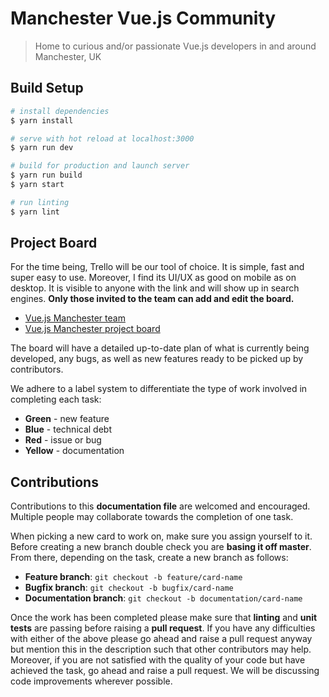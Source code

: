# Manchester Vue.js Community

> Home to curious and/or passionate Vue.js developers in and around Manchester, UK

## Build Setup

``` bash
# install dependencies
$ yarn install

# serve with hot reload at localhost:3000
$ yarn run dev

# build for production and launch server
$ yarn run build
$ yarn start

# run linting
$ yarn lint
```
## Project Board

For the time being, Trello will be our tool of choice. It is simple, fast and super easy to use. Moreover, I find its UI/UX as good on mobile as on desktop. It is visible to anyone with the link and will show up in search engines. **Only those invited to the team can add and edit the board.**
  * [Vue.js Manchester team](https://trello.com/vuejsmanchester/home "Vue.js Manchester team")
  * [Vue.js Manchester project board](https://trello.com/b/O5fmUjJB/project-board "Vue.js Manchester project board")

The board will have a detailed up-to-date plan of what is currently being developed, any bugs, as well as new features ready to be picked up by contributors.

We adhere to a label system to differentiate the type of work involved in completing each task:

  * **Green** - new feature
  * **Blue** - technical debt
  * **Red** - issue or bug
  * **Yellow** - documentation

## Contributions

Contributions to this **documentation file** are welcomed and encouraged. Multiple people may collaborate towards the completion of one task.

When picking a new card to work on, make sure you assign yourself to it. Before creating a new branch double check you are **basing it off master**. From there, depending on the task, create a new branch as follows:

  * **Feature branch**: `git checkout -b feature/card-name`
  * **Bugfix branch**: `git checkout -b bugfix/card-name`
  * **Documentation branch**: `git checkout -b documentation/card-name`

Once the work has been completed please make sure that **linting** and **unit tests** are passing before raising a **pull request**. If you have any difficulties with either of the above please go ahead and raise a pull request anyway but mention this in the description such that other contributors may help. Moreover, if you are not satisfied with the quality of your code but have achieved the task, go ahead and raise a pull request. We will be discussing code improvements wherever possible.
